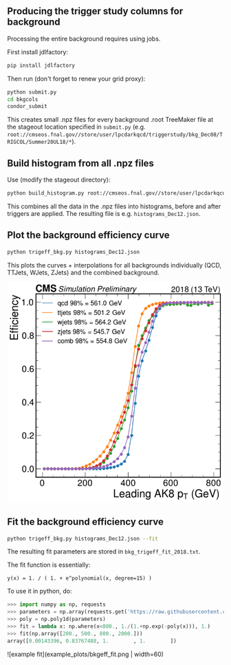 ## Producing the trigger study columns for background

Processing the entire background requires using jobs.

First install jdlfactory:

```bash
pip install jdlfactory
```

Then run (don't forget to renew your grid proxy):

```bash
python submit.py
cd bkgcols
condor_submit
```

This creates small .npz files for every background .root TreeMaker file at the stageout location specified in `submit.py` (e.g. `root://cmseos.fnal.gov//store/user/lpcdarkqcd/triggerstudy/bkg_Dec08/TRIGCOL/Summer20UL18/*`).


## Build histogram from all .npz files

Use (modify the stageout directory):

```bash
python build_histogram.py root://cmseos.fnal.gov//store/user/lpcdarkqcd/triggerstudy/bkg_Dec08/TRIGCOL/Summer20UL18/*/*.npz
```

This combines all the data in the .npz files into histograms, before and after triggers are applied. The resulting file is e.g. `histograms_Dec12.json`.


## Plot the background efficiency curve

```bash
python trigeff_bkg.py histograms_Dec12.json
```

This plots the curves + interpolations for all backgrounds individually (QCD, TTJets, WJets, ZJets) and the combined background.

![example curve](example_plots/bkgeff.png)


## Fit the background efficiency curve

```bash
python trigeff_bkg.py histograms_Dec12.json --fit
```

The resulting fit parameters are stored in `bkg_trigeff_fit_2018.txt`.

The fit function is essentially:

```
y(x) = 1. / ( 1. + e^polynomial(x, degree=15) )
```

To use it in python, do:

```python
>>> import numpy as np, requests
>>> parameters = np.array(requests.get('https://raw.githubusercontent.com/boostedsvj/triggerstudy/main/jobs/bkg_trigeff_fit_2018.txt').json())
>>> poly = np.poly1d(parameters)
>>> fit = lambda x: np.where(x<800., 1./(1.+np.exp(-poly(x))), 1.)
>>> fit(np.array([200., 500., 800., 2000.]))
array([0.00143396, 0.83767488, 1.        , 1.        ])
```

![example fit](example_plots/bkgeff_fit.png | width=60)